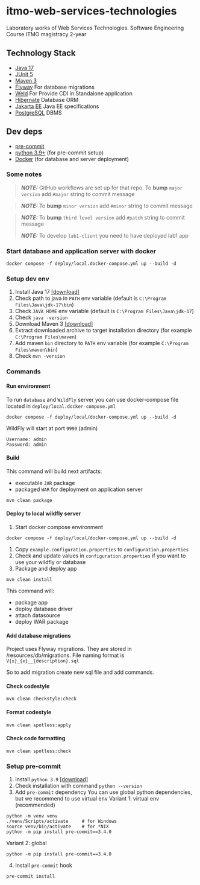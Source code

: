 # itmo-web-services-technologies

Laboratory works of Web Services Technologies. Software Engineering Course ITMO magistracy 2-year

## Technology Stack

- [Java 17](https://www.oracle.com/java/technologies/javase/jdk17-archive-downloads.html)
- [JUnit 5](https://junit.org/junit5/)
- [Maven 3](https://maven.apache.org/)
- [Flyway](https://flywaydb.org/) For database migrations
- [Weld](https://weld.cdi-spec.org/) For Provide CDI in Standalone application
- [Hibernate](https://hibernate.org/) Database ORM
- [Jakarta EE](https://jakarta.ee/) Java EE specifications
- [PostgreSQL](https://www.postgresql.org/) DBMS

## Dev deps

- [pre-commit](https://pre-commit.com/)
- [python 3.9+](https://www.python.org/downloads/release/python-3913/) (for pre-commit setup)
- [Docker](https://www.docker.com/) (for database and server deployment)

### Some notes

> **_NOTE:_**  GitHub workflows are set up for that repo.
> To **bump** `major version` add `#major` string to commit message

> **_NOTE:_** To **bump** `minor version` add `#minor` string to commit message

> **_NOTE:_** To **bump** `third level version` add `#patch` string to commit message
>
> **_NOTE:_** To develop `lab1-client` you need to have deployed lab1 app

### Start database and application server with docker

```shell
docker compose -f deploy/local.docker-compose.yml up --build -d
```

### Setup dev env

1. Install Java 17 [\[download\]](https://www.oracle.com/java/technologies/javase/jdk17-archive-downloads.html)
1. Check path to java in `PATH` env variable (default is `C:\Program Files\Java\jdk-17\bin`)
1. Check `JAVA_HOME` env variable (default is `C:\Program Files\Java\jdk-17`)
1. Check `java -version`
1. Download Maven 3 [\[download\]](https://dlcdn.apache.org/maven/maven-3/)
1. Extract downloaded archive to target installation directory (for example `C:\Program Files\maven`)
1. Add maven `bin` directory to `PATH` env variable (for example `C:\Program Files\maven\bin`)
1. Check `mvn -version`

### Commands

#### Run environment

To run `database` and `WildFly` server you can use docker-compose file located in
`deploy/local.docker-compose.yml`

```shell
docker compose -f deploy/local/docker-compose.yml up --build -d
```

WildFly will start at port `9990` (admin)

```shell
Username: admin
Password: admin
```

#### Build

This command will build next artifacts:

- executable `JAR` package
- packaged `WAR` for deployment on application server

```shell
mvn clean package
```

#### Deploy to local wildfly server

1. Start docker compose environment

```shell
docker compose -f deploy/local/docker-compose.yml up --build -d
```

1. Copy `example.configuration.properties` to `configuration.properties`
1. Check and update values in `configuration.properties` if you want to use your wildfly or database
1. Package and deploy app

```shell
mvn clean install
```

This command will:

- package app
- deploy database driver
- attach datasource
- deploy WAR package

#### Add database migrations

Project uses Flyway migrations. They are stored in /resources/db/migrations.
File naming format is `V{x}_{x}__{description}.sql`

So to add migration create new sql file and add commands.

#### Check codestyle

```shell
mvn clean checkstyle:check
```

#### Format codestyle

```shell
mvn clean spotless:apply
```

#### Check code formatting

```shell
mvn clean spotless:check
```

### Setup pre-commit

1. Install `python 3.9` [\[download\]](https://www.python.org/downloads/release/python-390/)
1. Check installation with command `python --version`
1. Add `pre-commit` dependency
   You can use global python dependencies, but we recommend to use virtual env
   Variant 1: virtual env (recommended)

```shell
python -m venv venv
./venv/Scripts/activate 	# for Windows
source venv/bin/activate 	# for *NIX
python -m pip install pre-commit==3.4.0
```

Variant 2: global

```shell
python -m pip install pre-commit==3.4.0
```

4. Install `pre-commit` hook

```shell
pre-commit install
```
